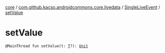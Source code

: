 [core](../../index.md) / [com.github.kacso.androidcommons.core.livedata](../index.md) / [SingleLiveEvent](index.md) / [setValue](./set-value.md)

# setValue

`@MainThread fun setValue(t: `[`T`](index.md#T)`?): `[`Unit`](https://kotlinlang.org/api/latest/jvm/stdlib/kotlin/-unit/index.html)